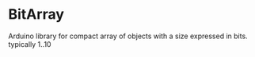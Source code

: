 # BitArray
Arduino library for compact array of objects with a size expressed in bits. typically 1..10 

